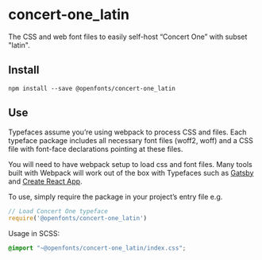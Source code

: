 
# concert-one_latin

The CSS and web font files to easily self-host “Concert One” with subset "latin".

## Install

`npm install --save @openfonts/concert-one_latin`

## Use

Typefaces assume you’re using webpack to process CSS and files. Each typeface
package includes all necessary font files (woff2, woff) and a CSS file with
font-face declarations pointing at these files.

You will need to have webpack setup to load css and font files. Many tools built
with Webpack will work out of the box with Typefaces such as [Gatsby](https://github.com/gatsbyjs/gatsby)
and [Create React App](https://github.com/facebookincubator/create-react-app).

To use, simply require the package in your project’s entry file e.g.

```javascript
// Load Concert One typeface
require('@openfonts/concert-one_latin')
```

Usage in SCSS:
```scss
@import "~@openfonts/concert-one_latin/index.css";
```
